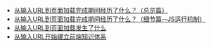- [从输入URL到页面加载完成期间经历了什么？（总览篇）](https://blog.csdn.net/didudidudu/article/details/80181505?ops_request_misc=%257B%2522request%255Fid%2522%253A%2522161466722716780262594752%2522%252C%2522scm%2522%253A%252220140713.130102334..%2522%257D&request_id=161466722716780262594752&biz_id=0&utm_medium=distribute.pc_search_result.none-task-blog-2~all~baidu_landing_v2~default-4-80181505.pc_search_result_hbase_insert&utm_term=%E4%BB%8E%E6%B5%8F%E8%A7%88%E5%99%A8%E4%B8%AD%E8%BE%93%E5%85%A5URL%E5%88%B0%E9%A1%B5%E9%9D%A2%E5%8A%A0%E8%BD%BD%E5%8F%91%E7%94%9F%E4%BA%86%E4%BB%80%E4%B9%88)
- [从输入URL到页面加载完成期间经历了什么？（细节篇--JS运行机制）](https://blog.csdn.net/didudidudu/article/details/80305284?spm=1001.2014.3001.5501)
- [从输入URL到页面加载发生了什么](https://blog.csdn.net/w372426096/article/details/82012229?ops_request_misc=&request_id=&biz_id=102&utm_term=%E4%BB%8E%E6%B5%8F%E8%A7%88%E5%99%A8%E4%B8%AD%E8%BE%93%E5%85%A5URL%E5%88%B0%E9%A1%B5%E9%9D%A2%E5%8A%A0%E8%BD%BD%E5%8F%91%E7%94%9F%E4%BA%86%E4%BB%80%E4%B9%88&utm_medium=distribute.pc_search_result.none-task-blog-2~blog~sobaiduweb~default-0-82012229.pc_v2_rank_blog_default)
- [从输入URL开始建立前端知识体系](https://juejin.cn/post/6935232082482298911#comment)
